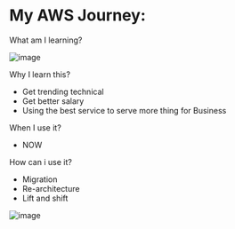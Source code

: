 # My AWS Journey:

What am I learning?

![image](https://user-images.githubusercontent.com/25337881/196213144-66555647-a5c6-4c21-a5b0-3a967edb6ea6.png)


Why I learn this?
- Get trending technical
- Get better salary
- Using the best service to serve more thing for Business

When I use it?
- NOW

How can i use it?
- Migration
- Re-architecture
- Lift and shift

![image](https://user-images.githubusercontent.com/25337881/196213837-6f72ab3b-1897-464a-b03c-c602764c2311.png)

